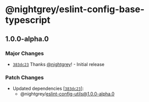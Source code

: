 # @nightgrey/eslint-config-base-typescript

## 1.0.0-alpha.0

### Major Changes

- [`383dc23`](https://github.com/nightgrey/eslint-config/commit/383dc23be293e2ce7bc7311b2de07f7249f8795b) Thanks [@nightgrey](https://github.com/nightgrey)! - Initial release

### Patch Changes

- Updated dependencies [[`383dc23`](https://github.com/nightgrey/eslint-config/commit/383dc23be293e2ce7bc7311b2de07f7249f8795b)]:
  - @nightgrey/eslint-config-utils@1.0.0-alpha.0
